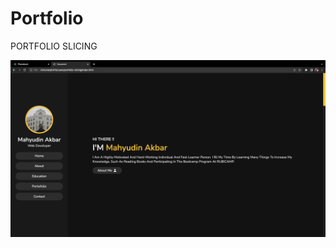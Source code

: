 # Portfolio

PORTFOLIO SLICING

![alt text](https://github.com/Dean12-web/Portfolio/blob/main/slicing/public/images/home.png)
